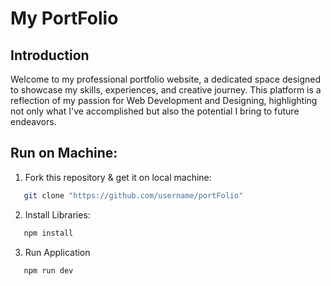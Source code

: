 # My PortFolio

## Introduction
Welcome to my professional portfolio website, a dedicated space designed to showcase my skills, experiences, and creative journey. This platform is a reflection of my passion for Web Development and Designing, highlighting not only what I've accomplished but also the potential I bring to future endeavors.

## Run on Machine:

1. Fork this repository & get it on local machine:
```bash
   git clone "https://github.com/username/portFolio"
```

2. Install Libraries:
```bash
   npm install
```

3. Run Application
```bash
   npm run dev
```


